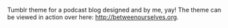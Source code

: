 Tumblr theme for a podcast blog designed and by me, yay! The theme can be viewed in action over here: http://betweenourselves.org.
